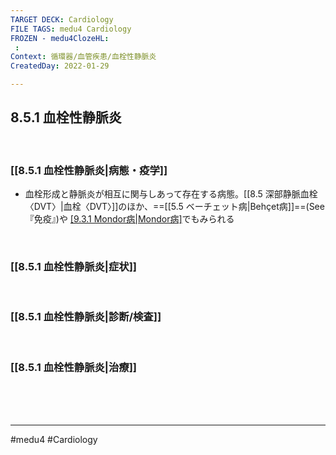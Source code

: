 ```yaml
---
TARGET DECK: Cardiology
FILE TAGS: medu4 Cardiology
FROZEN - medu4ClozeHL:
 : 
Context: 循環器/血管疾患/血栓性静脈炎
CreatedDay: 2022-01-29

---
```


## 8.5.1 血栓性静脈炎

<br>

### [[8.5.1 血栓性静脈炎|病態・疫学]]
- 血栓形成と静脈炎が相互に関与しあって存在する病態。[[8.5 深部静脈血栓〈DVT〉|血栓〈DVT〉]]のほか、==[[5.5 ベーチェット病|Behçet病]]==(See『免疫』)や [[9.3.1 Mondor病|Mondor病]](See『呼吸器』)でもみられる
<!--ID: 1643709296152-->


<br>

### [[8.5.1 血栓性静脈炎|症状]]


<br>

### [[8.5.1 血栓性静脈炎|診断/検査]]


<br>

### [[8.5.1 血栓性静脈炎|治療]]


<br><br><br>

---
#medu4 #Cardiology